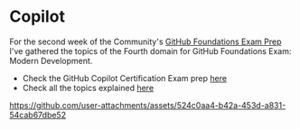 # Copilot

For the second week of the Community's [GitHub Foundations Exam Prep](https://github.com/orgs/community/discussions/155153) I've gathered the topics of the Fourth domain for GitHub Foundations Exam: Modern Development.

- Check the GitHub Copilot Certification Exam prep [here](https://github.com/orgs/community/discussions/144443)
- Check all the topics explained [here](https://github.com/salgado2004/github_foundations_exam_prep/tree/main/copilot/modern_development.md)

https://github.com/user-attachments/assets/524c0aa4-b42a-453d-a831-54cab67dbe52

